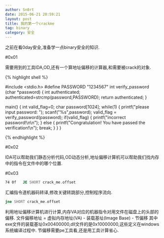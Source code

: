 ```yaml
---
author: Sn0rt
date: 2015-06-21 20:59:21
layout: post
title: 我的第一个crackme
tag: binary
category: 安全
---
```


之前在看0day安全,准备学一点binary安全的知识.

#0x01

需要用到的工具IDA,OD,还有一个算地址偏移的计算器,和需要被crack的对象.

{% highlight shell %}

#include <stdio.h>
#define PASSWORD "1234567"
int verify_password (char *password)
{
	int authenticated;
	authenticated=strcmp(password,PASSWORD);
	return authenticated;
}

main()
{
	int valid_flag=0;
	char password[1024];
	while(1)
	{
		printf("please input password:       ");
		scanf("%s",password);
		valid_flag = verify_password(password);
		if(valid_flag)
		{
			printf("incorrect password!\n\n");
		}
		else
		{
			printf("Congratulation! You have passed the verification!\n");
			break;
		}
	}
}

{% endhighlight %}

#0x02

IDA可以帮助我们静态分析代码,OD动态分析,地址偏移计算机可以帮助我们找内存中的指令在文件中的哪个位置.

#0x03

```asm
74 0f   JE SHORT crack_me.offset
```

汇编指令道机器码转译,修改关键转跳部分,控制程序流向.

```asm
jne SHORT crack_me.offset
```

利用地址偏移计算机进行计算,内存VA对应的机器指令对用文件在磁盘上的头部的偏移.
文件偏移地址 = 虚拟内存地址(VA) - 装载基址(Image Base) - 节偏移
其中exe文件的装载基址0x00400000,dll文件的是0x10000000,这些定义在windows系统编译过程中.
节偏移需要pe工具看,还是用工具计算省心.
